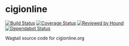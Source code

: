 # cigionline

[![Build Status](https://travis-ci.com/CIGIHub/cigionline.svg?branch=master)](https://travis-ci.com/CIGIHub/cigionline)
[![Coverage Status](https://coveralls.io/repos/github/CIGIHub/cigionline/badge.svg)](https://coveralls.io/github/CIGIHub/cigionline)
[![Reviewed by Hound](https://img.shields.io/badge/Reviewed_by-Hound-8E64B0.svg)](https://houndci.com)
[![Dependabot Status](https://api.dependabot.com/badges/status?host=github&repo=CIGIHub/cigionline)](https://dependabot.com)

Wagtail source code for cigionline.org
